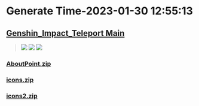 # Generate Time-2023-01-30 12:55:13

## [Genshin_Impact_Teleport Main](https://github.com/Sam5440/Genshin_Impact_Teleport/edit/main/README.md)

>![](https://komarev.com/ghpvc/?username=done439)
>![](https://komarev.com/ghpvc/?username=done438)
>![](https://komarev.com/ghpvc/?username=done437)

### [AboutPoint.zip](https://raw.githubusercontent.com/Sam5440/Genshin_Impact_Teleport/download/OtherFile/img/AboutPoint.zip)

### [icons.zip](https://raw.githubusercontent.com/Sam5440/Genshin_Impact_Teleport/download/OtherFile/img/icons.zip)

### [icons2.zip](https://raw.githubusercontent.com/Sam5440/Genshin_Impact_Teleport/download/OtherFile/img/icons2.zip)

